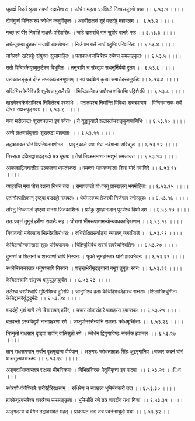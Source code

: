 धूम्राक्षं निहतं श्रुत्वा रावणो राक्षसेश्वरः ।
क्रोधेन महता ऽ ऽविष्टो निश्वसन्नुरगो यथा ।। ६.५३.१ ।।।।

दीर्घमुष्णं विनिश्वस्य क्रोधेन कलुषीकृतः ।
अब्रवीद्राक्षसं शूरं वज्रदंष्ट्रं महाबलम् ।। ६.५३.२ ।।।।

गच्छ त्वं वीर निर्याहि राक्षसैः परिवारितः ।
जहि दाशरथिं रामं सुग्रीवं वानरैः सह ।। ६.५३.३ ।।।।

तथेत्युक्त्वा द्रुततरं मायावी राक्षसेश्वरः ।
निर्जगाम बलै सार्धं बहुभिः परिवारितः ।। ६.५३.४ ।।।।

नागैरश्वैः खरैरुष्ट्रैः संयुक्तः सुसामाहितः ।
पताकाध्वजचित्रैश्च रथैश्च समलङ्कृतः ।। ६.५३.५ ।।।।

ततो विचित्रकेयूरमुकुटैश्च विभूषितः ।
तनुत्राणि च संरुद्ध्य सधनुर्निर्ययौ द्रुतम् ।। ६.५३.६ ।।।।

पताकालङ्कृतं दीप्तं तप्तकाञ्चनभूषणम् ।
रथं प्रदक्षिणं कृत्वा समारोहच्चमूपतिः ।। ६.५३.७ ।।।।

यष्टिभिस्तोमरैश्चित्रैः शूलैश्च मुसलैरपि ।
भिन्दिपालैश्च पाशैश्च शक्तिभिः पट्टिशैरपि ।। ६.५३.८ ।।।।

खड्गैश्चक्रैर्गदाभिश्च निशितैश्च परश्वधैः ।
पदातयश्च निर्यान्ति विविधाः शस्त्रपाणयः ।विचित्रवाससः सर्वे दीप्ता राक्षसपुङ्गवाः ।। ६.५३.९ ।।।।

गजा मदोत्कटाः शूराश्चलन्त इव पर्वताः ।
ते युद्धकुशलै रूढास्तोमराङ्कुशपाणिभिः ।। ६.५३.१० ।।।।

अन्ये लक्षणसंयुक्ताः शूरारूढा महाबलाः ।
। ६.५३.११ ।।।।

तद्राक्षसबलं घोरं विप्रस्थितमशोभत ।
प्रावृट्काले यथा मेघा नर्दमानाः सविद्युतः ।। ६.५३.१२ ।।।।

निस्सृता दक्षिणद्वारादङ्गदो यत्र यूथपः ।
तेषां निष्क्रममाणानामशुभं समजायत ।। ६.५३.१३ ।।।।

आकाशाद्विघनात्तीव्रा उल्काश्चाभ्यपतंस्तदा ।
वमन्त्यः पावकज्वालाः शिवा घोरं ववाशिरे ।। ६.५३.१४ ।।।।

व्याहरन्ति मृगा घोरा रक्षसां निधनं तदा ।
समापतन्तो योधास्तु प्रास्खलन् भयमोहिताः ।। ६.५३.१५ ।।।।

एतानौत्पातिकान् दृष्ट्वा वज्रदंष्ट्रो महाबलः ।
धैर्यमालम्ब्य तेजस्वी निर्जगाम रणोत्सुकः ।। ६.५३.१६ ।।।।

तांस्तु निष्क्रमतो दृष्ट्वा वानरा जितकाशिनः ।
प्रणेदुः सुमहानादान् पूरयंश्च दिशो दश ।। ६.५३.१७ ।।।।

ततः प्रवृत्तं तुमुलं हरीणां राक्षसैः सह ।
घोराणां भीमरूपाणामन्योन्यवधकाङ्क्षिणाम् ।। ६.५३.१८ ।।।।

निष्पतन्तो महोत्साहा भिन्नदेहशिरोधराः ।
रुधिरोक्षितसर्वाङ्गा न्यपतन् जगतीतले ।। ६.५३.१९ ।।।।

केचिदन्योन्यमासाद्य शूराः परिघपाणयः ।
चिक्षिपुर्विविधं शस्त्रं समरेष्वनिवर्तिनः ।। ६.५३.२० ।।।।

द्रुमाणां च शिलानां च शस्त्राणां चापि निस्वनः ।
श्रूयते सुमहांस्तत्र घोरो हृदयभेदनः ।। ६.५३.२१ ।।।।

रथनेमिस्वनस्तत्र धनुषश्चापि निस्वनः ।
शङ्खभेरीमृदङ्गानां बभूव तुमुलः स्वनः ।। ६.५३.२२ ।।।।

केचिदस्त्राणि संसृज्य बाहुयुद्धमकुर्वत ।
। ६.५३.२३ ।।।।

तलैश्च चरणैश्चापि मुष्टिभिश्च द्रुमैरपि ।
जानुभिश्च हताः केचिद्भिन्नदेहाश्च राक्षसाः ।शिलाभिश्चूर्णिताः केचिद्वानरैर्युद्धदुर्मदैः ।। ६.५३.२४ ।।।।

वज्रदंष्ट्रो भृशं बाणै रणे वित्रासयन् हरीन् ।
चचार लोकसंहारे पाशहस्त इवान्तकः ।। ६.५३.२५ ।।।।

बलवन्तो ऽस्त्रविदुषो नानाप्रहरणा रणे ।
जघ्नुर्वानरसैन्यानि राक्षसाः क्रोधमूर्च्छिताः ।। ६.५३.२६ ।।।।

निघ्नुतो राक्षसान् दृष्ट्वा सर्वान् वालिसुतो रणे ।
क्रोधेन द्विगुणाविष्टः संवर्तक इवानलः ।। ६.५३.२७ ।।।।

तान् राक्षसगणान् सर्वान् वृक्षमुद्यम्य वीर्यवान् ।
अङ्गदः क्रोधताम्राक्षः सिंहः क्षुद्रमृगानिव ।चकार कदनं घोरं शक्रतुल्यपराक्रमः ।। ६.५३.२८ ।।।।

अङ्गदाभिहतास्तत्र राक्षसा भीमविक्रमाः ।
विभिन्नशिरसः पेतुर्विकृत्ता इव पादपाः ।। ६.५३.२९ ।।िव ।।।

रथैरश्वैर्ध्वजैश्चित्रैः शरीरैर्हरिरक्षसाम् ।
रुधिरेण च सञ्छन्ना भूमिर्भयकरी तदा ।। ६.५३.३० ।।।।

हारकेयूरवस्त्रैश्च शस्त्रैश्च समलङ्कृता ।
भूमिर्भाति रणे तत्र शारदीव यथा निशा ।। ६.५३.३१ ।।।।

अङ्गदस्य च वेगेन तद्राक्षसबलं महत् ।
प्राकम्पत तदा तत्र पवनेनाम्बुदो यथा ।। ६.५३.३२ ।।

